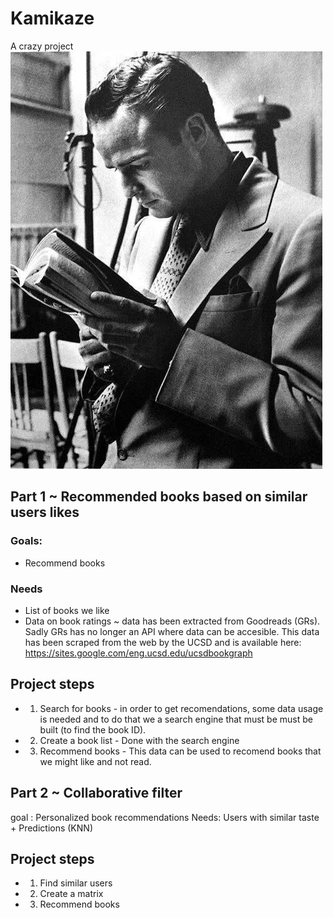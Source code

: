 # Kamikaze
A crazy project
![Mr.Brando](/images/Marlon_reading.jpeg)

## Part 1 ~ Recommended books based on similar users likes

### Goals: 
+ Recommend books

### Needs
+ List of books we like
+ Data on book ratings ~ data has been extracted from Goodreads (GRs). Sadly GRs has no longer an API where data can be accesible. This data has been scraped from the web by the UCSD and is available here: https://sites.google.com/eng.ucsd.edu/ucsdbookgraph

## Project steps

+ 1. Search for books - in order to get recomendations, some data usage is needed and to do that we a search engine that must be must be built (to find the book ID).

+ 2. Create a book list - Done with the search engine

+ 3. Recommend books - This data can be used to recomend books that we might like and not read. 


## Part 2 ~ Collaborative  filter
goal : Personalized book recommendations
Needs: Users with similar taste + Predictions (KNN)


## Project steps

+ 1. Find similar users
+ 2. Create a matrix
+ 3. Recommend books

